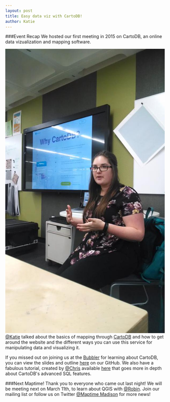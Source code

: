 ```yaml
---
layout: post
title: Easy data viz with CartoDB!
author: Katie
---
```

###Event Recap
We hosted our first meeting in 2015 on CartoDB, an online data vizualization and mapping software.

![picture of Katie talking](img/cartodb.jpg)  
[@Katie](https://twitter.com/katiekowalsky) talked about the basics of mapping through [CartoDB](http://cartodb.com/) and how to get around the website and the different ways you can use this service for manipulating data and visualizing it.

If you missed out on joining us at the [Bubbler](http://madisonbubbler.org/) for learning about CartoDB, you can view the slides and outline [here](https://github.com/MaptimeMadison/CartoDB) on our GitHub. We also have a fabulous tutorial, created by [@Chris](https://twitter.com/chrislhenrick) available [here](https://github.com/MaptimeMadison/cartodb-tutorial) that goes more in depth about CartoDB's advanced SQL features.

###Next Maptime!
Thank you to everyone who came out last night! We will be meeting next on March 11th, to learn about QGIS with [@Robin](https://www.twitter.com/tolomaps). Join our mailing list or follow us on Twitter [@Maptime Madison](@MaptimeMadison) for more news!


